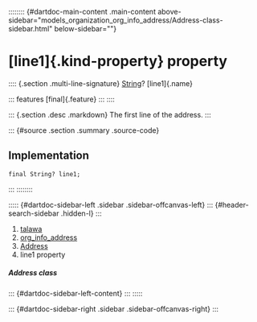 :::::::: {#dartdoc-main-content .main-content above-sidebar="models_organization_org_info_address/Address-class-sidebar.html" below-sidebar=""}
<div>

# [line1]{.kind-property} property

</div>

:::: {.section .multi-line-signature}
[String](https://api.flutter.dev/flutter/dart-core/String-class.html)?
[line1]{.name}

::: features
[final]{.feature}
:::
::::

::: {.section .desc .markdown}
The first line of the address.
:::

::: {#source .section .summary .source-code}
## Implementation

``` language-dart
final String? line1;
```
:::
::::::::

::::: {#dartdoc-sidebar-left .sidebar .sidebar-offcanvas-left}
::: {#header-search-sidebar .hidden-l}
:::

1.  [talawa](../../index.html)
2.  [org_info_address](../../models_organization_org_info_address/)
3.  [Address](../../models_organization_org_info_address/Address-class.html)
4.  line1 property

##### Address class

::: {#dartdoc-sidebar-left-content}
:::
:::::

::: {#dartdoc-sidebar-right .sidebar .sidebar-offcanvas-right}
:::
